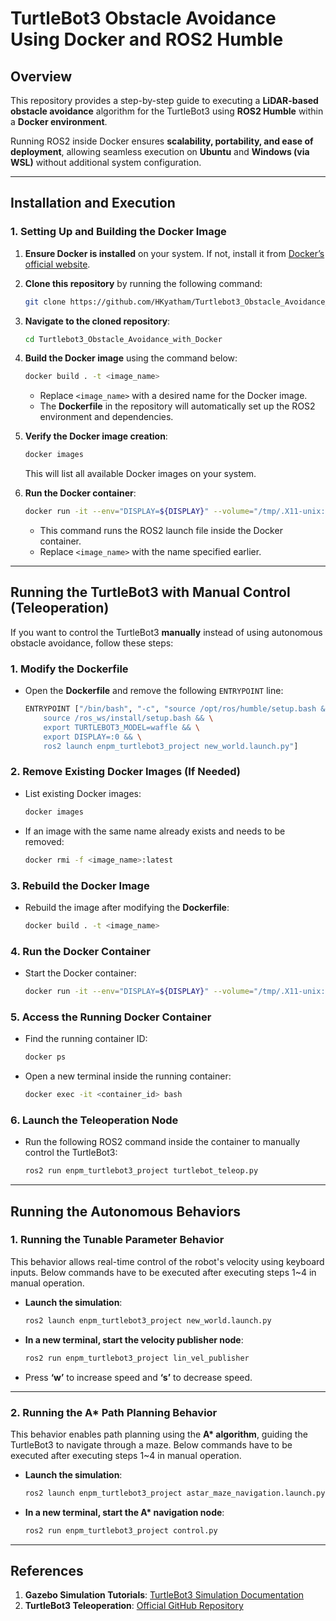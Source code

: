 # **TurtleBot3 Obstacle Avoidance Using Docker and ROS2 Humble**  

## **Overview**  
This repository provides a step-by-step guide to executing a **LiDAR-based obstacle avoidance** algorithm for the TurtleBot3 using **ROS2 Humble** within a **Docker environment**.  

Running ROS2 inside Docker ensures **scalability, portability, and ease of deployment**, allowing seamless execution on **Ubuntu** and **Windows (via WSL)** without additional system configuration.  

---

## **Installation and Execution**  

### **1. Setting Up and Building the Docker Image**  
1. **Ensure Docker is installed** on your system. If not, install it from [Docker’s official website](https://www.docker.com/get-started).  
2. **Clone this repository** by running the following command:  
   ```bash
   git clone https://github.com/HKyatham/Turtlebot3_Obstacle_Avoidance_with_Docker.git
   ```
3. **Navigate to the cloned repository**:  
   ```bash
   cd Turtlebot3_Obstacle_Avoidance_with_Docker
   ```
4. **Build the Docker image** using the command below:  
   ```bash
   docker build . -t <image_name>
   ```
   - Replace `<image_name>` with a desired name for the Docker image.  
   - The **Dockerfile** in the repository will automatically set up the ROS2 environment and dependencies.  

5. **Verify the Docker image creation**:  
   ```bash
   docker images
   ```
   This will list all available Docker images on your system.  

6. **Run the Docker container**:  
   ```bash
   docker run -it --env="DISPLAY=${DISPLAY}" --volume="/tmp/.X11-unix:/tmp/.X11-unix:rw" <image_name>
   ```
   - This command runs the ROS2 launch file inside the Docker container.  
   - Replace `<image_name>` with the name specified earlier.  

---

## **Running the TurtleBot3 with Manual Control (Teleoperation)**  

If you want to control the TurtleBot3 **manually** instead of using autonomous obstacle avoidance, follow these steps:  

### **1. Modify the Dockerfile**  
- Open the **Dockerfile** and remove the following `ENTRYPOINT` line:  
  ```bash
  ENTRYPOINT ["/bin/bash", "-c", "source /opt/ros/humble/setup.bash && \
      source /ros_ws/install/setup.bash && \
      export TURTLEBOT3_MODEL=waffle && \
      export DISPLAY=:0 && \
      ros2 launch enpm_turtlebot3_project new_world.launch.py"]
  ```

### **2. Remove Existing Docker Images (If Needed)**  
- List existing Docker images:  
  ```bash
  docker images
  ```
- If an image with the same name already exists and needs to be removed:  
  ```bash
  docker rmi -f <image_name>:latest
  ```

### **3. Rebuild the Docker Image**  
- Rebuild the image after modifying the **Dockerfile**:  
  ```bash
  docker build . -t <image_name>
  ```

### **4. Run the Docker Container**  
- Start the Docker container:  
  ```bash
  docker run -it --env="DISPLAY=${DISPLAY}" --volume="/tmp/.X11-unix:/tmp/.X11-unix:rw" <image_name>
  ```

### **5. Access the Running Docker Container**  
- Find the running container ID:  
  ```bash
  docker ps
  ```
- Open a new terminal inside the running container:  
  ```bash
  docker exec -it <container_id> bash
  ```

### **6. Launch the Teleoperation Node**  
- Run the following ROS2 command inside the container to manually control the TurtleBot3:  
  ```bash
  ros2 run enpm_turtlebot3_project turtlebot_teleop.py
  ```

---

## **Running the Autonomous Behaviors**  

### **1. Running the Tunable Parameter Behavior**  
This behavior allows real-time control of the robot's velocity using keyboard inputs. Below commands have to be executed after executing steps 1~4 in manual operation. 

- **Launch the simulation**:  
  ```bash
  ros2 launch enpm_turtlebot3_project new_world.launch.py
  ```
- **In a new terminal, start the velocity publisher node**:  
  ```bash
  ros2 run enpm_turtlebot3_project lin_vel_publisher
  ```
- Press **‘w’** to increase speed and **‘s’** to decrease speed.

---

### **2. Running the A\* Path Planning Behavior**  
This behavior enables path planning using the **A\* algorithm**, guiding the TurtleBot3 to navigate through a maze. Below commands have to be executed after executing steps 1~4 in manual operation.

- **Launch the simulation**:  
  ```bash
  ros2 launch enpm_turtlebot3_project astar_maze_navigation.launch.py
  ```
- **In a new terminal, start the A\* navigation node**:  
  ```bash
  ros2 run enpm_turtlebot3_project control.py
  ```

---

## **References**  
1. **Gazebo Simulation Tutorials**: [TurtleBot3 Simulation Documentation](https://emanual.robotis.com/docs/en/platform/turtlebot3/simulation/)  
2. **TurtleBot3 Teleoperation**: [Official GitHub Repository](https://github.com/ROBOTIS-GIT/turtlebot3/tree/humble-devel/turtlebot3_teleop)  
